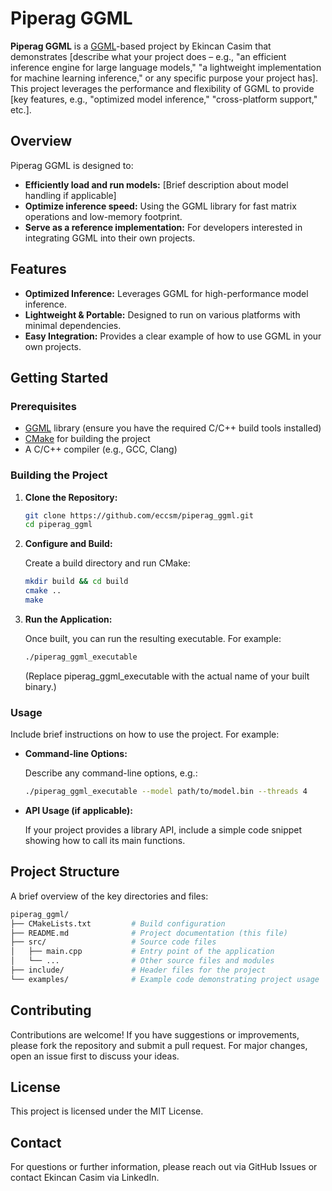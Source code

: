 # Piperag GGML

**Piperag GGML** is a [GGML](https://github.com/ggerganov/ggml)-based project by Ekincan Casim that demonstrates [describe what your project does – e.g., "an efficient inference engine for large language models," "a lightweight implementation for machine learning inference," or any specific purpose your project has]. This project leverages the performance and flexibility of GGML to provide [key features, e.g., "optimized model inference," "cross-platform support," etc.].

## Overview

Piperag GGML is designed to:
- **Efficiently load and run models:** [Brief description about model handling if applicable]
- **Optimize inference speed:** Using the GGML library for fast matrix operations and low-memory footprint.
- **Serve as a reference implementation:** For developers interested in integrating GGML into their own projects.

## Features

- **Optimized Inference:** Leverages GGML for high-performance model inference.
- **Lightweight & Portable:** Designed to run on various platforms with minimal dependencies.
- **Easy Integration:** Provides a clear example of how to use GGML in your own projects.

## Getting Started

### Prerequisites

- [GGML](https://github.com/ggerganov/ggml) library (ensure you have the required C/C++ build tools installed)
- [CMake](https://cmake.org/) for building the project
- A C/C++ compiler (e.g., GCC, Clang)

### Building the Project

1. **Clone the Repository:**

   ```bash
   git clone https://github.com/eccsm/piperag_ggml.git
   cd piperag_ggml
   ```
2. **Configure and Build:**

    Create a build directory and run CMake:
    ```bash
    mkdir build && cd build
    cmake ..
    make
    ```
3. **Run the Application:**

    Once built, you can run the resulting executable. For example:

    ```bash
    ./piperag_ggml_executable
    ```
    (Replace piperag_ggml_executable with the actual name of your built binary.)

### Usage

Include brief instructions on how to use the project. For example:

- **Command-line Options:**

    Describe any command-line options, e.g.:

     ```bash
    ./piperag_ggml_executable --model path/to/model.bin --threads 4
     ```
  
- **API Usage (if applicable):**

    If your project provides a library API, include a simple code snippet showing how to call its main functions.

## Project Structure
A brief overview of the key directories and files:

```makefile
piperag_ggml/
├── CMakeLists.txt         # Build configuration
├── README.md              # Project documentation (this file)
├── src/                   # Source code files
│   ├── main.cpp           # Entry point of the application
│   └── ...                # Other source files and modules
├── include/               # Header files for the project
└── examples/              # Example code demonstrating project usage
```
## Contributing
Contributions are welcome! If you have suggestions or improvements, please fork the repository and submit a pull request. For major changes, open an issue first to discuss your ideas.

## License
This project is licensed under the MIT License.

## Contact
For questions or further information, please reach out via GitHub Issues or contact Ekincan Casim via LinkedIn.

